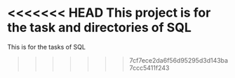 <<<<<<< HEAD
This project is for the task and directories of SQL
=======
This is for the tasks of SQL
>>>>>>> 7cf7ece2da6f56d95295d3d143ba7ccc5411f243
